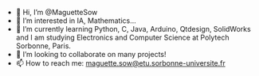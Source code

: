 - 👋 Hi, I’m @MaguetteSow
- 👀 I’m interested in IA, Mathematics...
- 🌱 I’m currently learning Python, C, Java, Arduino, Qtdesign, SolidWorks and I am studying  Electronics and Computer Science at Polytech Sorbonne, Paris.
- 💞️ I’m looking to collaborate on many projects!
- 📫 How to reach me:  maguette.sow@etu.sorbonne-universite.fr

<!---
MaguetteSow/MaguetteSow is a ✨ special ✨ repository because its `README.md` (this file) appears on your GitHub profile.
You can click the Preview link to take a look at your changes.

